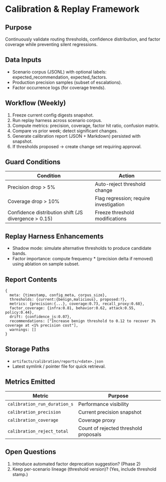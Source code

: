 # Calibration & Replay Framework

## Purpose
Continuously validate routing thresholds, confidence distribution, and factor coverage while preventing silent regressions.

## Data Inputs
- Scenario corpus (JSONL) with optional labels: expected_recommendation, expected_factors.
- Production precision samples (subset of escalations).
- Factor occurrence logs (for coverage trends).

## Workflow (Weekly)
1. Freeze current config digests snapshot.
2. Run replay harness across scenario corpus.
3. Compute metrics: precision, coverage, factor hit ratio, confusion matrix.
4. Compare vs prior week; detect significant changes.
5. Generate calibration report (JSON + Markdown) persisted with snapshot.
6. If thresholds proposed → create change set requiring approval.

## Guard Conditions
| Condition | Action |
|-----------|--------|
| Precision drop > 5% | Auto-reject threshold change |
| Coverage drop > 10% | Flag regression; require investigation |
| Confidence distribution shift (JS divergence > 0.15) | Freeze threshold modifications |

## Replay Harness Enhancements
- Shadow mode: simulate alternative thresholds to produce candidate bands.
- Factor importance: compute frequency * (precision delta if removed) using ablation on sample subset.

## Report Contents
```
{
  meta: {timestamp, config_meta, corpus_size},
  thresholds: {current:{benign,malicious}, proposed:?},
  metrics: {precision:{...}, coverage:0.73, recall_proxy:0.68},
  factor_coverage: {infra:0.81, behavior:0.62, attack:0.55, policy:0.44},
  drift: {confidence_js:0.07},
  recommendations: ["Increase benign threshold to 0.12 to recover 3% coverage at <1% precision cost"],
  warnings: []
}
```

## Storage Paths
- `artifacts/calibration/reports/<date>.json`
- Latest symlink / pointer file for quick retrieval.

## Metrics Emitted
| Metric | Purpose |
|--------|---------|
| `calibration_run_duration_s` | Performance visibility |
| `calibration_precision` | Current precision snapshot |
| `calibration_coverage` | Coverage proxy |
| `calibration_reject_total` | Count of rejected threshold proposals |

## Open Questions
1. Introduce automated factor deprecation suggestion? (Phase 2)  
2. Keep per-scenario lineage (threshold version)? (Yes, include threshold stamp.)
